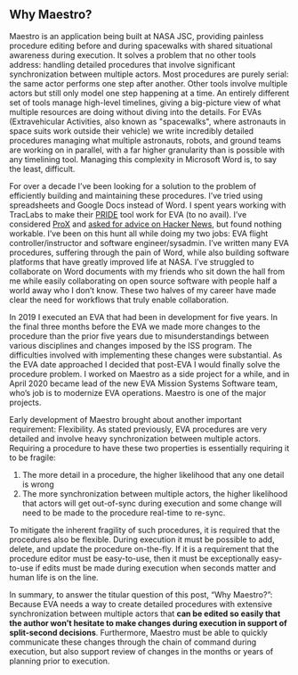 ## Why Maestro?

Maestro is an application being built at NASA JSC, providing painless procedure editing before and during spacewalks with shared situational awareness during execution. It solves a problem that no other tools address: handling detailed procedures that involve significant synchronization between multiple actors. Most procedures are purely serial: the same actor performs one step after another. Other tools involve multiple actors but still only model one step happening at a time. An entirely different set of tools manage high-level timelines, giving a big-picture view of what multiple resources are doing without diving into the details. For EVAs (Extravehicular Activities, also known as "spacewalks", where astronauts in space suits work outside their vehicle) we write incredibly detailed procedures managing what multiple astronauts, robots, and ground teams are working on in parallel, with a far higher granularity than is possible with any timelining tool. Managing this complexity in Microsoft Word is, to say the least, difficult.

For over a decade I’ve been looking for a solution to the problem of efficiently building and maintaining these procedures. I’ve tried using spreadsheets and Google Docs instead of Word. I spent years working with TracLabs to make their [PRIDE](https://traclabs.com/projects/pride/) tool work for EVA (to no avail). I’ve considered [ProX](https://spinoff.nasa.gov/page/fix-it-like-an-astronaut-with-augme) and [asked for advice on Hacker News](https://news.ycombinator.com/item?id=5585535), but found nothing workable. I’ve been on this hunt all while doing my two jobs: EVA flight controller/instructor and software engineer/sysadmin. I’ve written many EVA procedures, suffering through the pain of Word, while also building software platforms that have greatly improved life at NASA. I’ve struggled to collaborate on Word documents with my friends who sit down the hall from me while easily collaborating on open source software with people half a world away who I don’t know. These two halves of my career have made clear the need for workflows that truly enable collaboration.

In 2019 I executed an EVA that had been in development for five years. In the final three months before the EVA we made more changes to the procedure than the prior five years due to misunderstandings between various disciplines and changes imposed by the ISS program. The difficulties involved with implementing these changes were substantial. As the EVA date approached I decided that post-EVA I would finally solve the procedure problem. I worked on Maestro as a side project for a while, and in April 2020 became lead of the new EVA Mission Systems Software team, who’s job is to modernize EVA operations. Maestro is one of the major projects.

Early development of Maestro brought about another important requirement: Flexibility. As stated previously, EVA procedures are very detailed and involve heavy synchronization between multiple actors. Requiring a procedure to have these two properties is essentially requiring it to be fragile:

1. The more detail in a procedure, the higher likelihood that any one detail is wrong
2. The more synchronization between multiple actors, the higher likelihood that actors will get out-of-sync during execution and some change will need to be made to the procedure real-time to re-sync.

To mitigate the inherent fragility of such procedures, it is required that the procedures also be flexible. During execution it must be possible to add, delete, and update the procedure on-the-fly. If it is a requirement that the procedure editor must be easy-to-use, then it must be exceptionally easy-to-use if edits must be made during execution when seconds matter and human life is on the line.

In summary, to answer the titular question of this post, “Why Maestro?”: Because EVA needs a way to create detailed procedures with extensive synchronization between multiple actors that **can be edited so easily that the author won’t hesitate to make changes during execution in support of split-second decisions**. Furthermore, Maestro must be able to quickly communicate these changes through the chain of command during execution, but also support review of changes in the months or years of planning prior to execution.
